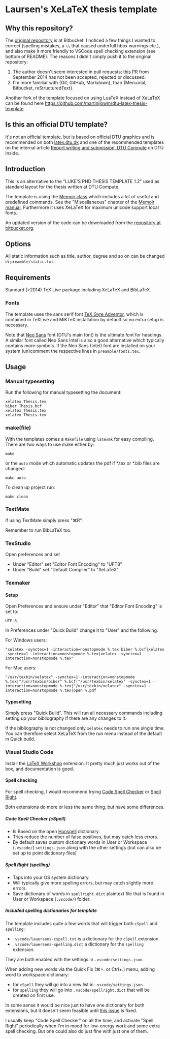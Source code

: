 # Laursen's XeLaTeX thesis template

## Why this repository?

The [original repository](https://bitbucket.org/_laursen/laursens-xelatex-thesis-template/) is at Bitbucket. I noticed a few things I wanted to correct (spelling mistakes, a `\\` that caused underfull hbox warnings etc.), and also make it more friendly to VSCode spell checking extension (see bottom of README). The reasons I didn't simply push it to the original repository:

1. The author doesn't seem interested in pull requests; [this PR](https://bitbucket.org/_laursen/laursens-xelatex-thesis-template/pull-requests/) from September 2014 has not been accepted, rejected or discussed.
2. I'm more familiar with {Git, GitHub, Markdown}, than {Mercurial, Bitbucket, reStructuredText}.

Another fork of the template focused on using LuaTeX instead of XeLaTeX can be found here <https://github.com/martinjlowm/dtu-latex-thesis-template>.

## Is this an official DTU template?

It's not an official template, but is based on official DTU graphics and is recommended on both [latex.dtu.dk](http://latex.dtu.dk/?page_id=61) and one of the recommended templates on the internal article [Report writing and submission, DTU Compute](https://www.inside.dtu.dk/en/medarbejder/institutter/dtu-compute/uddannelse/afgangsspecialer?fs=1) on DTU Inside.

## Introduction

This is an alternative to the "LUKE'S PHD THESIS TEMPLATE 1.2" used as standard layout for the thesis written at DTU Compute.

The template is using the [Memoir class](http://www.ctan.org/tex-archive/macros/latex/contrib/memoir/) which includes a lot of useful and predefined commands.
See the "Miscellaneous" chapter of the [Memoir manual](http://tug.ctan.org/tex-archive/macros/latex/contrib/memoir/memman.pdf). Furthermore it uses XeLaTeX for maximum unicode support local fonts.

An updated version of the code can be downloaded from the [repository at bitbucket.org](https://bitbucket.org/_laursen/laursens-xelatex-thesis-template/).

## Options

All static information such as title, author, degree and so on can be changed in `preamble/static.txt`.

## Requirements

Standard (>2014) TeX Live package including XeLaTeX and BibLaTeX.

### Fonts

The template uses the sans serif font [TeX Gyre Adventor](http://www.ctan.org/tex-archive/fonts/tex-gyre/), which is contained in TeXLive and MiKTeX installation by default so no extra setup is necessary.

Note that [Neo Sans](http://www.monotype.co.uk/neosans/) font (DTU's main font) is the ultimate font for headings.
A similar font called Neo Sans Intel is also a good alternative which typically contains more symbols. If the Neo Sans (Intel) font are installed on your system (un)comment the respective lines in `preamble/fonts.tex`.

## Usage

### Manual typesetting

Run the following for manual typesetting the document:

    xelatex Thesis.tex
    biber Thesis.bcf
    xelatex Thesis.tex
    xelatex Thesis.tex

### make(file)

With the templates comes a `Makefile` using `latexmk` for easy
compiling. There are two ways to use make either by:

    make

or the `auto` mode which automatic updates the pdf if *.tex or *.bib
files are changed:

    make auto

To clean up project run:

    make clean

### TextMate

If using TextMate simply press "⌘R".

Remember to run BibLaTeX too.

### TexStudio

Open preferences and set

- Under "Editor" set "Editor Font Encoding" to "UFT8"
- Under "Build" set "Default Compiler" to "XeLaTeX"

### Texmaker

#### Setup

Open Preferences and ensure under "Editor" that "Editor Font
Encoding" is set to:

    UTF-8

In Preferences under "Quick Build" change it to "User" and the following.

For Windows users:

    "xelatex -synctex=1 -interaction=nonstopmode %.tex|biber %.bcf|xelatex -synctex=1 -interaction=nonstopmode %.tex|xelatex -synctex=1 -interaction=nonstopmode %.tex"

For Mac users:

    "/usr/texbin/xelatex" -synctex=1 -interaction=nonstopmode %.tex|"/usr/texbin/biber" %.bcf|"/usr/texbin/xelatex" -synctex=1 -interaction=nonstopmode %.tex|"/usr/texbin/xelatex" -synctex=1 -interaction=nonstopmode %.tex|open %.pdf

#### Typesetting

Simply press "Quick Build". This will run all necessary commands including setting up your bibliography if there are any changes to it.

If the bibliography is not changed only `xelatex` needs to run one single time. You can therefore select XeLaTeX from the run menu instead of the default in Quick build.

### Visual Studio Code

Install the [LaTeX Workshop](https://marketplace.visualstudio.com/items?itemName=James-Yu.latex-workshop) extension. It pretty much just works out of the box, and documentation is good.

#### Spell checking

For spell checking, I would recommend trying [Code Spell Checker](https://marketplace.visualstudio.com/items?itemName=streetsidesoftware.code-spell-checker) or [Spell Right](https://marketplace.visualstudio.com/items?itemName=ban.spellright).

Both extensions do more or less the same thing, but have some differences.

##### Code Spell Checker (cSpell)

- Is Based on the open [Hunspell](http://hunspell.github.io) dictionary.
- Tries reduce the number of false positives, but may catch less errors.
- By default saves custom dictionary words in User or Workspace (`.vscode/`) `settings.json` along with the other settings (but can also be set up to point dictionary files)

##### Spell Right (spelling)

- Taps into your OS system dictionary.
- Will typically give more spelling errors, but may catch slightly more errors.
- Save dictionary of words in `spellright.dict` plaintext file that is found in User or Workspace (`.vscode/`) folder.

##### Included spelling dictionaries for template

The template includes quite a few words that will trigger both `cSpell` and `spelling`:

- `.vscode/lauersens-cspell.txt` is a dictionary for the `cSpell` extension.
- `.vscode/lauersens-spelling.dict` a dictionary for the `spelling` extension.

They are both enabled with the settings in `.vscode/settings.json`.

When adding new words via the Quick Fix (⌘+. or Ctrl+.) menu, adding word to workspace dictionary:

- for `cSpell` they will go into a new list in `.vscode/settings.json`.
- for `spelling` they will go into `.vscode/spellright.dict` that will be created on first use.

In some sense it would be nice just to have one dictionary for both extensions, but it doesn't seem feasible until [this issue](https://github.com/Jason-Rev/vscode-spell-checker/issues/264) is fixed.

I usually keep "Code Spell Checker" on all the time, and activate "Spell Right" periodically when I'm in mood for low-energy work and some extra spell checking. But one could also do just fine with just one of them.